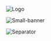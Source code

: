 ![Logo](https://chomp-palete.github.io/.github/chomp/green-chomp.png)

![Small-banner](https://chomp-palete.github.io/.github/asets/mini-banner.png)

![Separator](https://chomp-palete.github.io/.github/asets/small-separator.png)

